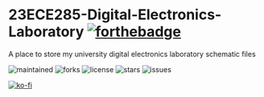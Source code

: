 # 23ECE285-Digital-Electronics-Laboratory  [![forthebadge](https://forthebadge.com/images/badges/built-with-love.svg)](https://forthebadge.com) 

A place to store my university digital electronics laboratory schematic files

![maintained](https://img.shields.io/badge/maintained-yes-green?style=for-the-badge)
![forks](https://img.shields.io/github/forks/agneay/23ECE285-Digital-Electronics-Laboratory?style=for-the-badge)
![license](https://img.shields.io/github/license/agneay/23ECE285-Digital-Electronics-Laboratory?style=for-the-badge)
![stars](https://img.shields.io/github/stars/agneay/23ECE285-Digital-Electronics-Laboratory?style=for-the-badge)
![issues](https://img.shields.io/github/issues/agneay/23ECE285-Digital-Electronics-Laboratory?style=for-the-badge)

[![ko-fi](https://ko-fi.com/img/githubbutton_sm.svg)](https://ko-fi.com/Y8Y21JGEH6)
